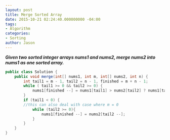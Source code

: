 ```yaml
---
layout: post
title: Merge Sorted Array
date: 2015-10-21 02:24:40.000000000 -04:00
tags:
- Algorithm
categories:
- Sorting
author: Jason
---
```

<p><strong><em>Given two sorted integer arrays nums1 and nums2, merge nums2 into nums1 as one sorted array.</em></strong></p>


``` java
public class Solution {
    public void merge(int[] nums1, int m, int[] nums2, int n) {
        int tail1 = m - 1, tail2 = n - 1, finished = m + n - 1;
        while ( tail1 >= 0 && tail2 >= 0) {
            nums1[finished --] = nums1[tail1] > nums2[tail2] ? nums1[tail1 --] : nums2[tail2 --];
        }
        if (tail1 < 0) {
        //this can also deal with case where m = 0
            while (tail2 >= 0){
                nums1[finished --] = nums2[tail2 --];
            }
        }
    }
}
```
